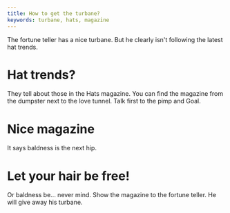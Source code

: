 ```yaml
---
title: How to get the turbane?
keywords: turbane, hats, magazine
---
```


The fortune teller has a nice turbane. But he clearly isn't following the latest hat trends.

# Hat trends?
They tell about those in the Hats magazine. You can find the magazine from the dumpster next to the love tunnel. Talk first to the pimp and Goal.

# Nice magazine
It says baldness is the next hip.

# Let your hair be free!
Or baldness be... never mind. Show the magazine to the fortune teller. He will give away his turbane.

